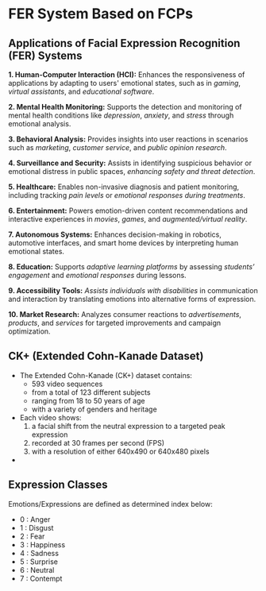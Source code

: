 # FER System Based on FCPs

## Applications of Facial Expression Recognition (FER) Systems
**1. Human-Computer Interaction (HCI):** 
Enhances the responsiveness of applications by adapting to users' emotional states, such as in _gaming_, _virtual assistants_, and _educational software_.

**2. Mental Health Monitoring:**
Supports the detection and monitoring of mental health conditions like _depression_, _anxiety_, and _stress_ through emotional analysis.

**3. Behavioral Analysis:**
Provides insights into user reactions in scenarios such as _marketing_, _customer service_, and _public opinion research_.

**4. Surveillance and Security:** 
Assists in identifying suspicious behavior or emotional distress in public spaces, _enhancing safety and threat detection_.

**5. Healthcare:** 
Enables non-invasive diagnosis and patient monitoring, including tracking _pain levels_ or _emotional responses during treatments_.

**6. Entertainment:** 
Powers emotion-driven content recommendations and interactive experiences in _movies_, _games_, and _augmented/virtual reality_.

**7. Autonomous Systems:** 
Enhances decision-making in robotics, automotive interfaces, and smart home devices by interpreting human emotional states.

**8. Education:** 
Supports _adaptive learning platforms_ by assessing _students’ engagement_ and _emotional responses_ during lessons.

**9. Accessibility Tools:** 
_Assists individuals with disabilities_ in communication and interaction by translating emotions into alternative forms of expression.

**10. Market Research:** 
Analyzes consumer reactions to _advertisements_, _products_, and _services_ for targeted improvements and campaign optimization.

## CK+ (Extended Cohn-Kanade Dataset)
* The Extended Cohn-Kanade (CK+) dataset contains:
  * 593 video sequences
  * from a total of 123 different subjects
  * ranging from 18 to 50 years of age
  * with a variety of genders and heritage
* Each video shows:
  1. a facial shift from the neutral expression to a targeted peak expression
  2. recorded at 30 frames per second (FPS)
  3. with a resolution of either 640x490 or 640x480 pixels
* 
## Expression Classes
Emotions/Expressions are defined as determined index below:
* 0 : Anger
* 1 : Disgust
* 2 : Fear
* 3 : Happiness
* 4 : Sadness
* 5 : Surprise
* 6 : Neutral
* 7 : Contempt
